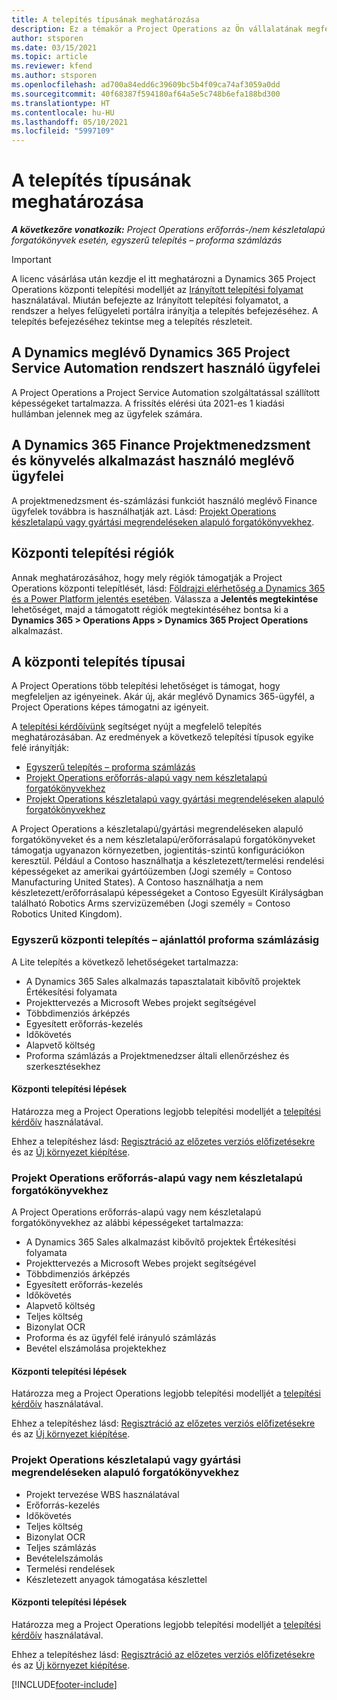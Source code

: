 ```yaml
---
title: A telepítés típusának meghatározása
description: Ez a témakör a Project Operations az Ön vállalatának megfelelő telepítéstípusának megállapításában segítő információkat tartalmaz.
author: stsporen
ms.date: 03/15/2021
ms.topic: article
ms.reviewer: kfend
ms.author: stsporen
ms.openlocfilehash: ad700a84edd6c39609bc5b4f09ca74af3059a0dd
ms.sourcegitcommit: 40f68387f594180af64a5e5c748b6efa188bd300
ms.translationtype: HT
ms.contentlocale: hu-HU
ms.lasthandoff: 05/10/2021
ms.locfileid: "5997109"
---
```

# <a name="determine-your-deployment-type"></a>A telepítés típusának meghatározása

_**A következőre vonatkozik:** Project Operations erőforrás-/nem készletalapú forgatókönyvek esetén, egyszerű telepítés – proforma számlázás_

> [!IMPORTANT]
> A licenc vásárlása után kezdje el itt meghatározni a Dynamics 365 Project Operations központi telepítési modelljét az [Irányított telepítési folyamat](https://aka.ms/provisionprojectoperations) használatával.
> Miután befejezte az Irányított telepítési folyamatot, a rendszer a helyes felügyeleti portálra irányítja a telepítés befejezéséhez. A telepítés befejezéséhez tekintse meg a telepítés részleteit.


## <a name="existing-customers-of-dynamics-using-dynamics-365-project-service-automation"></a>A Dynamics meglévő Dynamics 365 Project Service Automation rendszert használó ügyfelei
A Project Operations a Project Service Automation szolgáltatással szállított képességeket tartalmazza. A frissítés elérési úta 2021-es 1 kiadási hullámban jelennek meg az ügyfelek számára.

## <a name="existing-customers-of-dynamics-365-finance-using-project-management-and-accounting"></a>A Dynamics 365 Finance Projektmenedzsment és könyvelés alkalmazást használó meglévő ügyfelei 

A projektmenedzsment és-számlázási funkciót használó meglévő Finance ügyfelek továbbra is használhatják azt. Lásd: [Projekt Operations készletalapú vagy gyártási megrendeléseken alapuló forgatókönyvekhez](#pma).


## <a name="deployment-regions"></a>Központi telepítési régiók
Annak meghatározásához, hogy mely régiók támogatják a Project Operations központi telepítlését, lásd: [Földrajzi elérhetőség a Dynamics 365 és a Power Platform jelentés esetében](https://dynamics.microsoft.com/en-us/geographic-availability/). Válassza a **Jelentés megtekintése** lehetőséget, majd a támogatott régiók megtekintéséhez bontsa ki a **Dynamics 365 > Operations Apps > Dynamics 365 Project Operations** alkalmazást.

## <a name="deployment-types"></a>A központi telepítés típusai
A Project Operations több telepítési lehetőséget is támogat, hogy megfeleljen az igényeinek. Akár új, akár meglévő Dynamics 365-ügyfél, a Project Operations képes támogatni az igényeit.

A [telepítési kérdőívünk](https://aka.ms/provisionprojectoperations) segítséget nyújt a megfelelő telepítés meghatározásában. Az eredmények a következő telepítési típusok egyike felé irányítják:

- [Egyszerű telepítés – proforma számlázás](#lite)
- [Projekt Operations erőforrás-alapú vagy nem készletalapú forgatókönyvekhez](#integrated)
- [Projekt Operations készletalapú vagy gyártási megrendeléseken alapuló forgatókönyvekhez](#pma)

A Project Operations a készletalapú/gyártási megrendeléseken alapuló forgatókönyveket és a nem készletalapú/erőforrásalapú forgatókönyveket támogatja ugyanazon környezetben, jogientitás-szintű konfigurációkon keresztül. Például a Contoso használhatja a készletezett/termelési rendelési képességeket az amerikai gyártóüzemben (Jogi személy = Contoso Manufacturing United States). A Contoso használhatja a nem készletezett/erőforrásalapú képességeket a Contoso Egyesült Királyságban található Robotics Arms szervizüzemében (Jogi személy = Contoso Robotics United Kingdom).

### <a name="lite-deployment---deal-to-proforma-invoicing"></a><a  name="lite"></a>Egyszerű központi telepítés – ajánlattól proforma számlázásig

A Lite telepítés a következő lehetőségeket tartalmazza:

- A Dynamics 365 Sales alkalmazás tapasztalatait kibővítő projektek Értékesítési folyamata
- Projekttervezés a Microsoft Webes projekt segítségével
- Többdimenziós árképzés
- Egyesített erőforrás-kezelés
- Időkövetés
- Alapvető költség
- Proforma számlázás a Projektmenedzser általi ellenőrzéshez és szerkesztésekhez 

#### <a name="deployment-steps"></a>Központi telepítési lépések
Határozza meg a Project Operations legjobb telepítési modelljét a [telepítési kérdőív](https://aka.ms/provisionprojectoperations) használatával.

Ehhez a telepítéshez lásd: [Regisztráció az előzetes verziós előfizetésekre](lite-preview-subscription-sign-up.md) és az [Új környezet kiépítése](lite-deployment.md). 


### <a name="project-operations-for-resourcenon-stocked-scenarios"></a><a name="integrated"></a>Projekt Operations erőforrás-alapú vagy nem készletalapú forgatókönyvekhez
A Project Operations erőforrás-alapú vagy nem készletalapú forgatókönyvekhez az alábbi képességeket tartalmazza:
 
- A Dynamics 365 Sales alkalmazást kibővítő projektek Értékesítési folyamata
- Projekttervezés a Microsoft Webes projekt segítségével
- Többdimenziós árképzés
- Egyesített erőforrás-kezelés
- Időkövetés
- Alapvető költség
- Teljes költség
- Bizonylat OCR
- Proforma és az ügyfél felé irányuló számlázás 
- Bevétel elszámolása projektekhez

#### <a name="deployment-steps"></a>Központi telepítési lépések
Határozza meg a Project Operations legjobb telepítési modelljét a [telepítési kérdőív](https://aka.ms/provisionprojectoperations) használatával.

Ehhez a telepítéshez lásd: [Regisztráció az előzetes verziós előfizetésekre](resource-sign-up-preview-subscription.md) és az [Új környezet kiépítése](resource-provision-new-environment.md). 


### <a name="project-operations-for-stockedproduction-order-scenarios"></a><a name="pma"></a>Projekt Operations készletalapú vagy gyártási megrendeléseken alapuló forgatókönyvekhez

- Projekt tervezése WBS használatával
- Erőforrás-kezelés
- Időkövetés
- Teljes költség
- Bizonylat OCR
- Teljes számlázás
- Bevételelszámolás
- Termelési rendelések
- Készletezett anyagok támogatása készlettel

#### <a name="deployment-steps"></a>Központi telepítési lépések
Határozza meg a Project Operations legjobb telepítési modelljét a [telepítési kérdőív](https://aka.ms/provisionprojectoperations) használatával.

Ehhez a telepítéshez lásd: [Regisztráció az előzetes verziós előfizetésekre](/dynamics365/fin-ops-core/dev-itpro/dev-tools/sign-up-preview-subscription?toc=%2fdynamics365%2ffinance%2ftoc.json) és az [Új környezet kiépítése](/dynamics365/fin-ops-core/dev-itpro/deployment/deploy-demo-environment?toc=%2fdynamics365%2ffinance%2ftoc.json). 



[!INCLUDE[footer-include](../includes/footer-banner.md)]